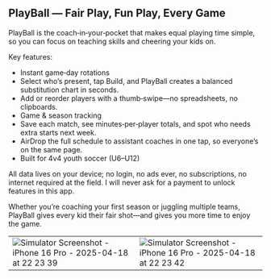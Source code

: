## PlayBall — Fair Play, Fun Play, Every Game

PlayBall is the coach‑in‑your‑pocket that makes equal playing time simple, so you can focus on teaching skills and cheering your kids on.

Key features:
- Instant game‑day rotations
- Select who’s present, tap Build, and PlayBall creates a balanced substitution chart in seconds.
- Add or reorder players with a thumb‑swipe—no spreadsheets, no clipboards.
- Game & season tracking
- Save each match, see minutes‑per‑player totals, and spot who needs extra starts next week.
- AirDrop the full schedule to assistant coaches in one tap, so everyone’s on the same page.
- Built for 4v4 youth soccer (U6–U12)

All data lives on your device; no login, no ads ever, no subscriptions, no internet required at the field. I will never ask for a payment to unlock features in this app.

Whether you’re coaching your first season or juggling multiple teams, PlayBall gives every kid their fair shot—and gives you more time to enjoy the game.

|||
|-|-|
|![Simulator Screenshot - iPhone 16 Pro - 2025-04-18 at 22 23 39](https://github.com/user-attachments/assets/351d8fee-789f-489a-87a6-1936da53a739)|![Simulator Screenshot - iPhone 16 Pro - 2025-04-18 at 22 23 42](https://github.com/user-attachments/assets/c9f3fb64-070e-4366-9bb7-22497b4d433a)
